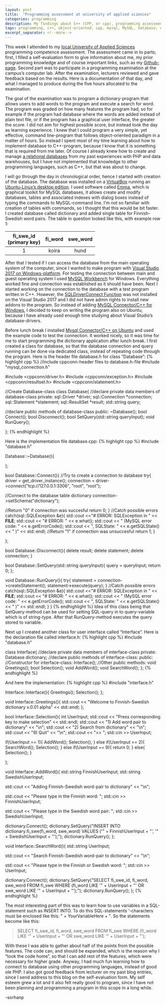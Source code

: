 ```yaml
---
layout: post
title:  "Programming assessment at university of applied sciences"
categories: programming
description: My findings about C++ (CPP, or cpp), programming assessment, MySQL, mysql, database and databases
tags: programming, c++, object-oriented, cpp, mysql, MySQL, database, databases
excerpt_separator: <!--more-->
---
```


[last]:/programming/2019/03/06/Exponents-raised-to-the-power-of-C++.html
[jamk]:https://www.jamk.fi/en/
[github_page]:https://github.com/sorhanp
[relational_db]:https://computer.howstuffworks.com/question599.htm
[virtualbox]: https://www.virtualbox.org/
[ubuntu]:https://www.ubuntu.com/
[emma]:http://www.ubuntugeek.com/emma-graphical-toolkit-for-mysql-database-developers-and-administrators.html
[sql_workbench]:https://www.mysql.com/products/workbench/
[sqldriverconnect]:https://docs.microsoft.com/en-us/sql/odbc/reference/syntax/sqldriverconnect-function?view=sql-server-2017
[visual_studio]:https://visualstudio.microsoft.com/
[cppconn_windows]:http://download.nust.na/pub6/mysql/doc/refman/5.1/en/connector-cpp-apps-windows-visual-studio.html
[cppconn_ubuntu]:https://codeforces.com/blog/entry/48328

This week I attended to my [local University of Applied Sciences][jamk] programming competence assessment. The assessment came in to parts; first, I filled a self-evaluation form to give information about me, my prior programming knowledge and of course important links, such as my [Github-page][github_page]. Second part was to participate in a programming examination at the campus’s computer lab. After the examination, lecturers reviewed and gave feedback based on the results. Here is a documentation of that day, and what I managed to produce during the five hours allocated to the examination. <!--more-->

The goal of the examination was to program a dictionary-program that allows users to add words to the program and execute a search for word. The program was graded on how many features the program had, so for example if the program had database where the words are added instead of plain text file, or if the program has a graphical user interface, the greater the score. I did not aim for highest possible score, but instead took the day as learning experience. I knew that I could program a very simple, yet effective, command line-program that follows object-oriented paradigm in a matter of hours. So instead I spent most of my time learning about how to implement database to C++-program, because I know that it is something that is required from me later. Of course I already knew how to create and manage [a relational databases][relational_db] from my past experiences with PHP and data warehouses, but I have not implemented that knowledge to other programming languages, such as C++, but that was about to change.

I will go through the day in chronological order, hence I started with creation of the database. The database was installed on a [VirtualBox][virtualbox] running an [Ubuntu-Linux’s desktop edition][ubuntu]. I used software called [Emma][emma], which is graphical toolkit for MySQL databases, it allows create and modify databases, tables and associated indexes with dialog boxes instead of typing the commands to MySQL-command line. I’m not so familiar with creation of tables with commands, so I thought that this would be bit faster. I created database called dictionary and added single table for Finnish-Swedish word pairs. The table in question looked like this, with example row 1:

| fi_swe_id <br/>(primary key) | fi_word  | swe_word  |
|:-:|:-:|:-:|
| 1 | koira | hund |

After that I tested if I can access the database from the main operating system of the computer, since I wanted to make program with [Visual Studio 2017 on Windows-platform][visual_studio]. For testing the connection between main and guest operating system I used [MySQL Workbench][sql_workbench] for Windows. Everything worked fine and connection was established as it should have been. Next I started working on the connection to the database with a test program written in C++. However, the [SQLDriverConnect Function][sqldriverconnect] was not installed on the Visual Studio 2017 and I did not have admin rights to install new addons to the program. So instead of adding [MySQL Connector/C++ for Windows][cppconn_windows], I decided to keep on writing the program also on Ubuntu, because I have already used enough time studying about Visual Studio’s database-drivers.

Before lunch break I installed [Mysql Connector/C++ on Ubuntu][cppconn_ubuntu] and used the example code to test the connection. It worked nicely, so it was time for me to start programming the dictionary application after lunch break. I first created a class for database, so that the database connection and query running can be done via dedicated class, instead of repeating code through the program. Here is the header file database.h for class “Database”:
{% highlight cpp %}
//include cppconn-header files to database.h-file
#include "mysql_connection.h"

#include <cppconn/driver.h>
#include <cppconn/exception.h>
#include <cppconn/resultset.h>
#include <cppconn/statement.h>

//Create Database-class
class Database{
  //declare private data members of database-class
private:
  sql::Driver *driver;
  sql::Connection *connection;
  sql::Statement *statement;
  sql::ResultSet *result;
  std::string query;

  //declare public methods of database-class
public:
  ~Database();
  bool Connect();
  bool Disconnect();
  bool SetQuery(std::string queryInput);
  void RunQuery();

};
{% endhighlight %}

Here is the implementation file database.cpp:
{% highlight cpp %}
#include "database.h"

Database::~Database(){

};

bool Database::Connect(){
  //Try to create a connection to database
  try{
  driver = get_driver_instance();
  connection = driver->connect("tcp://127.0.0.1:3306", "root", "root");

  //Connect to the database table dictionary
  connection->setSchema("dictionary");

  //Return "0" if connection was succesful
  return 0;
  }
  //Catch possible errors
  catch(sql::SQLException &e){
    std::cout <<"# ERROR: SQLException in " << __FILE__;
    std::cout << "# ERROR: " << e.what();
    std::cout << " (MySQL error code: " << e.getErrorCode();
    std::cout << ", SQLState: " << e.getSQLState() << " )" << std::endl;
    //Return "1" if connection was unsuccesful
    return 1;
  }

};

bool Database::Disconnect(){
  delete result;
  delete statement;
  delete connection;
}

bool Database::SetQuery(std::string queryInput){
  query = queryInput;
  return 0;
};

void Database::RunQuery(){
  try{
  statement = connection->createStatement();
  statement->execute(query);
}
//Catch possible errors
  catch(sql::SQLException &e){
  std::cout <<"# ERROR: SQLException in " << __FILE__;
  std::cout << "# ERROR: " << e.what();
  std::cout << " (MySQL error code: " << e.getErrorCode();
  std::cout << ", SQLState: " << e.getSQLState() << " )" << std::endl;
  }
}
{% endhighlight %}
Idea of this class being that SetQuery-method can be used for setting SQL-query in to query-variable which is of string-type. After that RunQuery-method executes the query stored to variable.

Next up I created another class for user interface called “Interface”. Here is the declaration file called interface.h:
{% highlight cpp %}
#include "database.h"

class Interface{
  //declare private data members of interface-class
private:
  Database dictionary;
  //declare public methods of interface-class:
public:
  //Constructor for interface-class:
  Interface();
  //Other public methods:
  void Greetings();
  bool Selection();
  void AddWord();
  void SearchWord();
};
{% endhighlight %}

And here the implementation:
{% highlight cpp %}
#include "interface.h"

Interface::Interface(){
  Greetings();
  Selection();
};

void Interface::Greetings(){
  std::cout << "Welcome to Finnish-Swedish dictionary v.0.01 alpha" << std::endl;
};

bool Interface::Selection(){
  int UserInput;
  std::cout << "Press corresponding key to make selection" << std::endl;
  std::cout << "1) Add word pair to dictionary" << "\n";
  std::cout << "2) Search from dictionary" << "\n";
  std::cout << "9) Quit" << "\n";
  std::cout << ">> ";
  std::cin >> UserInput;

  if(UserInput == 1){
    AddWord();
    Selection();
  }
  else if(UserInput == 2){
    SearchWord();
    Selection();
  }
  else if(UserInput == 9){
    return 0;
  }
  else{
    Selection();
  }

};

void Interface::AddWord(){
  std::string FinnishUserInput;
  std::string SwedishUserInput;

  std::cout << "Adding Finnish-Swedish word-pair to dictionary" << "\n";

  std::cout << "Please type in the Finnish word: ";
  std::cin >> FinnishUserInput;

  std::cout << "Please type in the Swedish word pair: ";
  std::cin >> SwedishUserInput;

  dictionary.Connect();
  dictionary.SetQuery("INSERT INTO dictionary.fi_swe(fi_word, swe_word) VALUES ('" + FinnishUserInput + "', '" + SwedishUserInput + "');");
  dictionary.RunQuery();
};

void Interface::SearchWord(){
  std::string UserInput;

  std::cout << "Search Finnish-Swedish word-pair to dictionary" << "\n";

  std::cout << "Please type in the Finnish or Swedish word: ";
  std::cin >> UserInput;


  dictionary.Connect();
  dictionary.SetQuery("SELECT fi_swe_id, fi_word, swe_word FROM fi_swe WHERE (fi_word LIKE '" + UserInput + "' OR swe_word LIKE '" + UserInput + "');");
  dictionary.RunQuery();
};
{% endhighlight %}

The most interesting part of this was to learn how to use variables in a SQL-statement such as INSERT INTO. To do this SQL-statements ‘-characters must be enclosed like this: " + YourVariableHere + ". So the statements become like this: 
> SELECT fi_swe_id, fi_word, swe_word FROM fi_swe WHERE (fi_word LIKE '" + UserInput + "' OR swe_word LIKE '" + UserInput + "');

With these I was able to gather about half of the points from the possible features. The code can, and should be expanded, which is the reason why I “took the code home”, so that I can add rest of the features, which were necessary for higher grade. Anyway, I had much fun learning how to connect to database using other programming languages, instead of good ole PHP. I also got good feedback from lecturer on my past blog entries, since I send address to this blog on the self-evaluation form. My self esteem grew a lot and it also felt really good to program, since I have not been planning and programming a program in this scope in a long while. 

-sorhanp